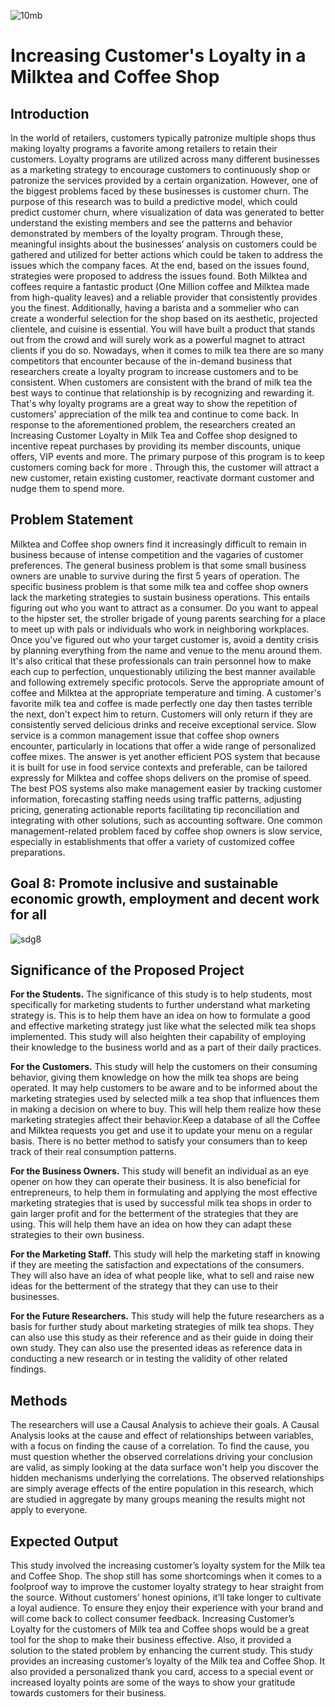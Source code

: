 ![10mb](https://user-images.githubusercontent.com/102911931/171021592-65988904-b145-4d37-93ce-1f9384046fe8.png)

# Increasing Customer's Loyalty in a Milktea and Coffee Shop

## Introduction

In the world of retailers, customers typically patronize multiple shops thus making loyalty programs a favorite among retailers to retain their customers. Loyalty programs are utilized across many different businesses as a marketing strategy to encourage customers to continuously shop or patronize the services provided by a certain organization. However, one of the biggest problems faced by these businesses is customer churn. The purpose of this research was to build a predictive model, which could predict customer churn, where visualization of data was generated to better understand the existing members and see the patterns and behavior demonstrated by members of the loyalty program. Through these, meaningful insights about the businesses’ analysis on customers could be gathered and utilized for better actions which could be taken to address the issues which the company faces. At the end, based on the issues found, strategies were proposed to address the issues found. Both Milktea and coffees require a fantastic product (One Million coffee and Milktea made from high-quality leaves) and a reliable provider that consistently provides you the finest. Additionally, having a barista and a sommelier who can create a wonderful selection for the shop based on its aesthetic, projected clientele, and cuisine is essential. You will have built a product that stands out from the crowd and will surely work as a powerful magnet to attract clients if you do so.
  	Nowadays, when it comes to milk tea there are so many competitors that encounter because of the in-demand business that researchers create a loyalty program to increase customers and to be consistent. When customers are consistent with the brand of milk tea the best ways to continue that relationship is by recognizing and rewarding it. That's why loyalty programs are a great way to show the repetition of customers' appreciation of the milk tea and continue to come back.
In response to the aforementioned problem, the researchers created an Increasing Customer Loyalty in Milk Tea and Coffee shop designed to incentive repeat purchases by providing its member discounts, unique offers, VIP events and more. The primary purpose of this program is to keep customers coming back for more . Through this, the customer will attract a new customer, retain existing customer, reactivate dormant customer and nudge them to spend more.

## Problem Statement

Milktea and Coffee shop owners find it increasingly difficult to remain in business because of intense competition and the vagaries of customer preferences. The general business problem is that some small business owners are unable to survive during the first 5 years of operation. The specific business problem is that some milk tea and coffee shop owners lack the marketing strategies to sustain business operations.
This entails figuring out who you want to attract as a consumer. Do you want to appeal to the hipster set, the stroller brigade of young parents searching for a place to meet up with pals or individuals who work in neighboring workplaces. Once you've figured out who your target customer is, avoid a dentity crisis by planning everything  from the name and venue to the menu around them. It's also critical that these professionals can train personnel how to make each cup to perfection, unquestionably utilizing the best manner available and following extremely specific protocols. Serve the appropriate amount of coffee and Milktea at the appropriate temperature and timing.
A customer's favorite milk tea and coffee is made perfectly one day then tastes terrible the next, don't expect him to return. Customers will only return if they are consistently served delicious drinks and receive exceptional service.
Slow service is a common management issue that coffee shop owners encounter, particularly in locations that offer a wide range of personalized coffee mixes. The answer is yet another efficient POS system that because it is built for use in food service contexts and preferable, can be tailored expressly for Milktea and coffee shops delivers on the promise of speed. The best POS systems also make management easier by tracking customer information, forecasting staffing needs using traffic patterns, adjusting pricing, generating actionable reports facilitating tip reconciliation and integrating with other solutions, such as accounting software. One common management-related problem faced by coffee shop owners is slow service, especially in establishments that offer a variety of customized coffee preparations.

## Goal 8: Promote inclusive and sustainable economic growth, employment and decent work for all

![sdg8](https://user-images.githubusercontent.com/102911931/171022001-5e4cfe4b-a19e-47f7-a73e-3d5d34100719.jpg)

## Significance of the Proposed Project

**For the Students.** The significance of this study is to help students, most specifically for marketing students to further understand what marketing strategy is. This is to help them have an idea on how to formulate a good and effective marketing strategy just like what the selected milk tea shops implemented. This study will also heighten their capability of employing their knowledge to the business world and as a part of their daily practices.

**For the Customers.** This study will help the customers on their consuming behavior, giving them knowledge on how the milk tea shops are being operated. It may help customers to be aware and to be informed about the marketing strategies used by selected milk a tea shop that influences them in making a decision on where to buy. This will help them realize how these marketing strategies affect their behavior.Keep a database of all the Coffee and Milktea requests you get and use it to update your menu on a regular basis. There is no better method to satisfy your consumers than to keep track of their real consumption patterns.

**For the Business Owners.** This study will benefit an individual as an eye opener on how they can operate their business. It is also beneficial for entrepreneurs, to help them in formulating and applying the most effective marketing strategies that is used by successful milk tea shops in order to gain larger profit and for the betterment of the strategies that they are using. This will help them have an idea on how they can adapt these strategies to their own business.

**For the Marketing Staff.** This study will help the marketing staff in knowing if they are meeting the satisfaction and expectations of the consumers. They will also have an idea of what people like, what to sell and raise new ideas for the betterment of the strategy that they can use to their businesses.

**For the Future Researchers.** This study will help the future researchers as a basis for further study about marketing strategies of milk tea shops. They can also use this study as their reference and as their guide in doing their own study. They can also use the presented ideas as reference data in conducting a new research or in testing the validity of other related findings.

## Methods

The researchers will use a Causal Analysis to achieve their goals. A Causal Analysis looks at the cause and effect of relationships between variables, with a focus on finding the cause of a correlation. To find the cause, you must question whether the observed correlations driving your conclusion are valid, as simply looking at the data surface won't help you discover the hidden mechanisms underlying the correlations. The observed relationships are simply average effects of the entire population in this research, which are studied in aggregate by many groups meaning the results might not apply to everyone.

## Expected Output
This study involved the increasing customer’s loyalty system for the Milk tea and Coffee Shop. The shop still has some shortcomings when it comes to a foolproof way to improve the customer loyalty strategy to hear straight from the source. Without customers’ honest opinions, it’ll take longer to cultivate a loyal audience. To ensure they enjoy their experience with your brand and will come back to collect consumer feedback.
Increasing Customer’s Loyalty for the customers of Milk tea and Coffee shops would be a great tool for the shop to make their business effective. Also, it provided a solution to the stated problem by enhancing the current study. This study provides an increasing customer’s loyalty of the Milk tea and Coffee Shop. It also provided a personalized thank you card, access to a special event or increased loyalty points are some of the ways to show your gratitude towards customers for their business.
